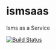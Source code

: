 ismsaas
=======

Isms as a Service

[![Build Status](https://travis-ci.org/Resellers/ismsaas.svg?branch=master)](https://travis-ci.org/Resellers/ismsaas)
